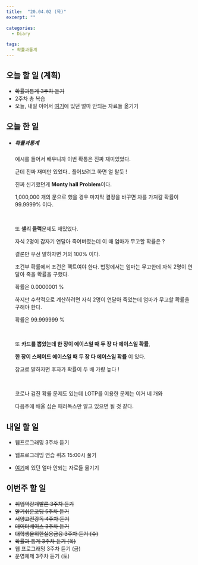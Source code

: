 ```yaml
---
title:  "20.04.02 (목)"
excerpt: ""

categories:
  - Diary

tags:
  - 확률과통계
---
```


## 오늘 할 일 (계획)

- ~~확률과통계 3주차 듣기~~
- 2주차 총 복습
- 오늘, 내일 이어서 [여기](https://nam-ki-bok.github.io/KibokWebPortfolio/)에 있던 얼마 안되는 자료들 옮기기



## 오늘 한 일

- ##### 확률과통계

  예시를 들어서 배우니까 이번 확통은 진짜 재미있었다.

  근데 진짜 재미만 있었다.. 풀어보려고 하면 얼 탈듯 !

  진짜 신기했던게 **Monty hall Problem**이다.

  1,000,000 개의 문으로 했을 경우 마지막 결정을 바꾸면 차를 가져갈 확률이 99.9999% 이다.

  <br>

  또 **샐리 클럭**문제도 재밌었다.

  자식 2명이 갑자기 연달아 죽어버렸는데 이 때 엄마가 무고할 확률은 ?

  결론만 우선 말하자면 거의 100% 이다.

  조건부 확률에서 조건은 팩트여야 한다. 법정에서는 엄마는 무고한데 자식 2명이 연달아 죽을 확률을 구했다.

  확률은 0.0000001 %

  하지만 수학적으로 계산하려면 자식 2명이 연달아 죽었는데 엄마가 무고할 확률을 구해야 한다.

  확률은 99.999999 %

  <br>

  또 **카드를 뽑았는데 한 장이 에이스일 때 두 장 다 에이스일 확률**,

  **한 장이 스페이드 에이스일 때 두 장 다 에이스일 확률** 이 있다.

  참고로 말하자면 후자가 확률이 두 배 가량 높다 !

  <br>

  코로나 검진 확률 문제도 있는데 LOTP를 이용한 문제는 이거 네 개와

  다음주에 배울 심슨 패러독스만 알고 있으면 될 것 같다.

  

## 내일 할 일

- 웹프로그래밍 3주차 듣기

- 웹프로그래밍 연습 퀴즈 15:00시 풀기

- [여기](https://nam-ki-bok.github.io/KibokWebPortfolio/)에 있던 얼마 안되는 자료들 옮기기

  


## 이번주 할 일

- ~~취업역량개발론 3주차 듣기~~
- ~~알기쉬운코딩 5주차 듣기~~
- ~~서양고전강독 4주차 듣기~~
- ~~데이터베이스 3주차 듣기~~
- ~~대학생을위한실용금융 3주차 듣기 (수)~~
- ~~확률과 통계 3주차 듣기 (목)~~
- 웹 프로그래밍 3주차 듣기 (금)
- 운영체제 3주차 듣기 (토)